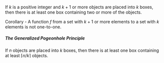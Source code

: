 If $k$ is a positive integer and $k+1$ or more objects are placed into $k$ boxes, then there is at least one box containing two or more of the objects.

Corollary - A function $f$ from a set with $k+1$ or more elements to a set with $k$ elements is not one-to-one.

##### The Generalized Pogeonhole Principle
If $n$ objects are placed into $k$ boxes, then there is at least one box containing at least $\lceil n/k \rceil$ objects.